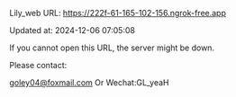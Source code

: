 Lily_web URL: https://222f-61-165-102-156.ngrok-free.app

Updated at: 2024-12-06 07:05:08

If you cannot open this URL, the server might be down.

Please contact: 

goley04@foxmail.com Or Wechat:GL_yeaH